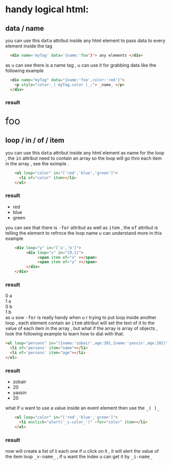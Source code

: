 # handy logical html:
## data / name
you can use this <kbd>data</kbd> attribut inside any html element to pass data to every element inside the tag
```html
  <div name='myTag' data='{name:'foo'}'> any elements </div>
```
as u can see there is a name tag , u can use it for grabbing data like the following example

```html
  <div name="myTag" data="{name:'foo',color:'red'}">
    <p style="color:_( myTag.color )_;"> _name_ </p>
  </div>
```
### result
<div>
  <p style="font-size:30px;"> foo </p>
</div>


## loop / in / of / item

you can use this <kbd>data</kbd> attribut inside any html element as name for the loop , the <kbd>in</kbd> attribut need to contain an array so the loop will go thro each item in the array , see the eximple .
```html
    <ul loop="color" in="['red','blue','green']">
      <li of="color" item></li>
    </ul>
```
### result 

<ul loop="color" in="['red','blue','green']">
  <li>red</li>
  <li>blue</li>
  <li>green</li>
</ul>

you can see that there is <kbd>-for</kbd> attribut as well as <kbd>item</kbd> , the <kbd>of</kbd> attribut is telling the element to refrnce the loop name u can understand more in this example
```html
    <div loop="y" in="['a','b']">
         <div loop="x" in="[0,1]">
              <span item of="x" ></span>
              <span item of="y" ></span>
         </div>
    </div>
```
### result
<div >
     <div >
          <span>0</span>
          <span>a</span>
     </div>        
     <div >
          <span>1</span>
          <span>a</span>
     </div>
     <div >
          <span>0</span>
          <span>b</span>
     </div>
     <div >
          <span>1</span>
          <span>b</span>
     </div>
</div>
as u sow <kbd>-for</kbd> is really handy when u r trying to put loop inside another loop , each element contain an <kbd>item</kbd> attribut will set the text of it to the value of each item in the array , but what if the array is array of objects , look the following example to learn how to dial with that.

```html
<ul loop="persons" in="[{name:'zobair',age:20},{name:'yassin',age:20}]">
  <li of='persons' item="name"></li>
  <li of='persons' item="age"></li>
</ul>
```
### result
<ul>
  <li>zobair</li>
  <li>20</li>
  <li>yassin</li>
  <li>20</li>
</ul>

what if u want to use a value inside an event element then use the <kbd>\_(  )\_</kbd>

```html
    <ul loop="color" in="['red','blue','green']">
      <li onclick="alert('_v-color_')" -for="color" item></li>
    </ul>
```
### result
now will create a list of li each one if u click on it , it will alert the value of the item loop <kbd>\_v-name\_</kbd> , if u want the index u can get it by <kbd>\_i-name\_</kbd>



